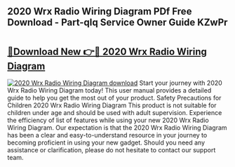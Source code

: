 ## 2020 Wrx Radio Wiring Diagram PDf Free Download - Part-qIq Service Owner Guide KZwPr

# <h2><a href="http://dftcge.blite.top/?on=2020+Wrx+Radio+Wiring+Diagram">🔗Download New 👉🔴 2020 Wrx Radio Wiring Diagram</a></h2>

[![2020 Wrx Radio Wiring Diagram download](https://i.imgur.com/lujVjoI.png)](http://dftcge.blite.top/?on=2020+Wrx+Radio+Wiring+Diagram)
Start your journey with 2020 Wrx Radio Wiring Diagram today! This user manual provides a detailed guide to help you get the most out of your product. Safety Precautions for Children 2020 Wrx Radio Wiring Diagram This product is not suitable for children under age and should be used with adult supervision. Experience the efficiency of list of features while using your new 2020 Wrx Radio Wiring Diagram. Our expectation is that the 2020 Wrx Radio Wiring Diagram has been a clear and easy-to-understand resource in your journey to becoming proficient in using your new gadget. Should you need any assistance or clarification, please do not hesitate to contact our support team.
